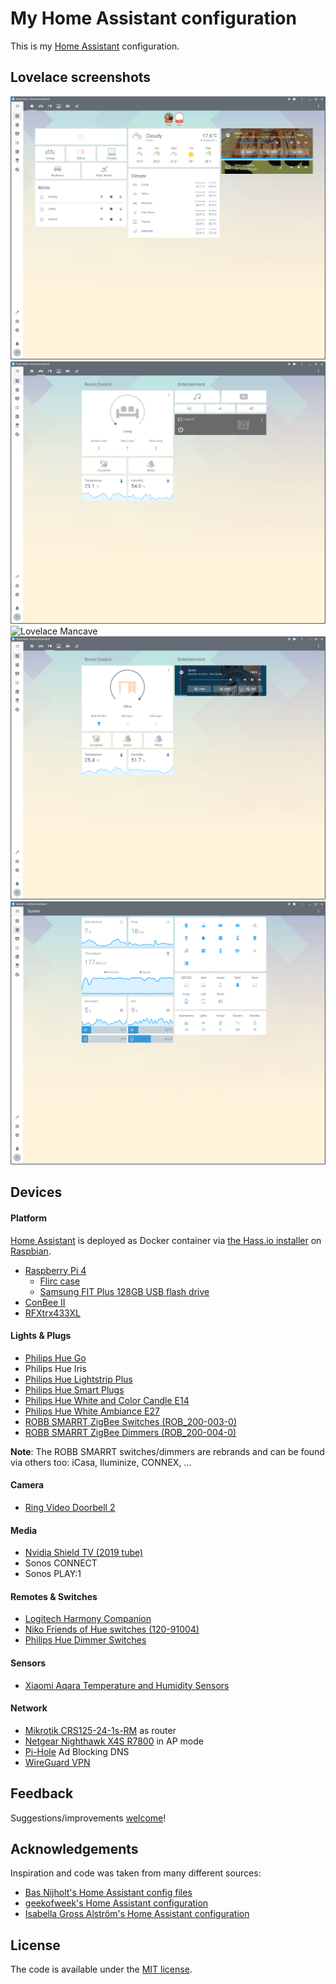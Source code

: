 # My Home Assistant configuration

This is my [Home Assistant](https://www.home-assistant.io/) configuration.

## Lovelace screenshots

![Lovelace Home](/images/lovelace_home.png)
![Lovelace Living](/images/lovelace_living.png)
![Lovelace Mancave](/images/lovelace_mancave.png)
![Lovelace Office](/images/lovelace_office.png)
![Lovelace System](/images/lovelace_system.png)

## Devices

#### Platform

[Home Assistant](https://www.home-assistant.io/) is deployed as Docker container via [the Hass.io installer](https://github.com/home-assistant/hassio-installer) on [Raspbian](https://www.raspberrypi.org/downloads/raspbian/).

- [Raspberry Pi 4](https://www.raspberrypi.org/products/raspberry-pi-4-model-b/)
  - [Flirc case](https://flirc.tv/more/raspberry-pi-4-case)
  - [Samsung FIT Plus 128GB USB flash drive](https://www.samsung.com/us/computing/memory-storage/usb-flash-drives/usb-3-1-flash-drive-fit-plus-128gb-muf-128ab-am/)
- [ConBee II](https://phoscon.de/en/conbee2)
- [RFXtrx433XL](http://www.rfxcom.com/RFXtrx433XL-USB-43392MHz-Transceiver)

#### Lights & Plugs

- [Philips Hue Go](https://www2.meethue.com/en-us/p/hue-white-and-color-ambiance-go-portable-light/714606048)
- Philips Hue Iris
- [Philips Hue Lightstrip Plus](https://www2.meethue.com/en-us/p/hue-white-and-color-ambiance-lightstrip-plus-base-pack/719015548)
- [Philips Hue Smart Plugs](https://www2.meethue.com/nl-be/p/hue-smart-stekker/8718699689285)
- [Philips Hue White and Color Candle E14](https://www2.meethue.com/nl-be/p/hue-white-and-color-ambiance-losse-kaarslamp-e14/8718696695166)
- [Philips Hue White Ambiance E27](https://www2.meethue.com/nl-be/p/hue-white-ambiance-1-pack-e27/8718699673147)
- [ROBB SMARRT ZigBee Switches (ROB_200-003-0)](https://www.robbshop.nl/inbouwschakelaar-zigbee-robb-smarrt)
- [ROBB SMARRT ZigBee Dimmers (ROB_200-004-0)](https://www.robbshop.nl/inbouwdimmer-hue-zigbee-400w-robb-smarrt)

**Note**: The ROBB SMARRT switches/dimmers are rebrands and can be found via others too: iCasa, Iluminize, CONNEX, ...

#### Camera

- [Ring Video Doorbell 2](https://eu.ring.com/products/video-doorbell-2)

#### Media

- [Nvidia Shield TV (2019 tube)](https://www.nvidia.com/en-us/shield/)
- Sonos CONNECT
- Sonos PLAY:1

#### Remotes & Switches

- [Logitech Harmony Companion](https://www.logitech.com/en-us/product/harmony-companion?crid=60)
- [Niko Friends of Hue switches (120-91004)](https://www.niko.eu/en/article/120-91004)
- [Philips Hue Dimmer Switches](https://www2.meethue.com/en-us/p/hue-dimmer-switch/046677473372)

#### Sensors

- [Xiaomi Aqara Temperature and Humidity Sensors](https://xiaomi-mi.com/sockets-and-sensors/aqara-temperature-and-humidity-sensor/)

#### Network

- [Mikrotik CRS125-24-1s-RM](https://mikrotik.com/product/crs125_24g_1s_rm) as router
- [Netgear Nighthawk X4S R7800](https://www.netgear.com/home/products/networking/wifi-routers/R7800.aspx) in AP mode
- [Pi-Hole](https://pi-hole.net/) Ad Blocking DNS
- [WireGuard VPN](https://www.wireguard.com/)

## Feedback

Suggestions/improvements [welcome](https://github.com/duboisph/home-assistant-config/issues)!

## Acknowledgements

Inspiration and code was taken from many different sources:

- [Bas Nijholt's Home Assistant config files](https://github.com/basnijholt/home-assistant-config)
- [geekofweek's Home Assistant configuration](https://github.com/geekofweek/homeassistant)
- [Isabella Gross Alström's Home Assistant configuration](https://github.com/isabellaalstrom/home-assistant-config/)

## License

The code is available under the [MIT license](/LICENSE).
